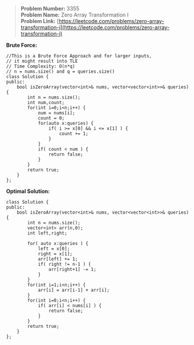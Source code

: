 > **Problem Number:** 3355 <br>
> **Problem Name:** Zero Array Transformation I <br>
> **Problem Link:** [https://leetcode.com/problems/zero-array-transformation-i](https://leetcode.com/problems/zero-array-transformation-i) <br>

**Brute Force:** <br>

    //This is a Brute Force Approach and for larger inputs,
    // it might result into TLE
    // Time Complexity: O(n*q)
    // n = nums.size() and q = queries.size()
    class Solution {
    public:
        bool isZeroArray(vector<int>& nums, vector<vector<int>>& queries) {
            int n = nums.size();
            int num,count;
            for(int i=0;i<n;i++) {
                num = nums[i];
                count = 0;
                for(auto x:queries) {
                    if( i >= x[0] && i <= x[1] ) {
                        count += 1;
                    }
                }
                if( count < num ) {
                    return false;
                }
            }
            return true;
        }
    };

**Optimal Solution:** <br>

    class Solution {
    public:
        bool isZeroArray(vector<int>& nums, vector<vector<int>>& queries) {
            int n = nums.size();
            vector<int> arr(n,0);
            int left,right;

            for( auto x:queries ) {
                left = x[0];
                right = x[1];
                arr[left] += 1;
                if( right != n-1 ) {
                    arr[right+1] -= 1;
                }
            }
            for(int i=1;i<n;i++) {
                arr[i] = arr[i-1] + arr[i];
            }
            for(int i=0;i<n;i++) {
                if( arr[i] < nums[i] ) {
                    return false;
                }
            }
            return true;
        }
    };